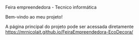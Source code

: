 Feira empreendedora - Tecnico informática

Bem-vindo ao meu projeto!

A página principal do projeto pode ser acessada diretamente https://mrnicolait.github.io/FeiraEmpreendedora-EcoDecora/

